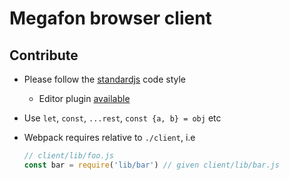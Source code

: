 # Megafon browser client

## Contribute
+ Please follow the [standardjs](https://github.com/feross/standard) code style
  + Editor plugin [available](https://github.com/feross/standard#text-editor-plugins)
+ Use `let`, `const`, `...rest`, `const {a, b} = obj` etc
+ Webpack requires relative to `./client`, i.e

  ```js
  // client/lib/foo.js
  const bar = require('lib/bar') // given client/lib/bar.js
  ```
